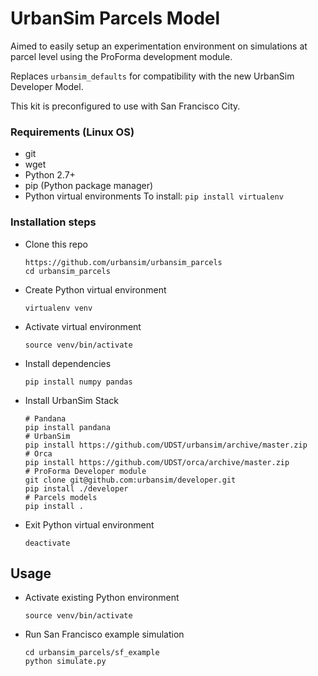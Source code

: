 # UrbanSim Parcels Model
Aimed to easily setup an experimentation environment on simulations at parcel level
using the ProForma development module.

Replaces `urbansim_defaults` for compatibility with the new UrbanSim Developer Model.

This kit is preconfigured to use with San Francisco City.

### Requirements (Linux OS)
* git
* wget
* Python 2.7+
* pip (Python package manager)
* Python virtual environments
    To install: `pip install virtualenv`

### Installation steps

* Clone this repo
    ```
    https://github.com/urbansim/urbansim_parcels
    cd urbansim_parcels
    ```
* Create Python virtual environment
    ```
    virtualenv venv
    ```
* Activate virtual environment
    ```
    source venv/bin/activate
    ```
* Install dependencies
    ```
    pip install numpy pandas
    ```
* Install UrbanSim Stack
    ```
    # Pandana
    pip install pandana
    # UrbanSim
    pip install https://github.com/UDST/urbansim/archive/master.zip
    # Orca
    pip install https://github.com/UDST/orca/archive/master.zip
    # ProForma Developer module
    git clone git@github.com:urbansim/developer.git
    pip install ./developer
    # Parcels models
    pip install .
    ```
* Exit Python virtual environment
    ```
    deactivate
    ```

## Usage
* Activate existing Python environment
    ```
    source venv/bin/activate
    ```
* Run San Francisco example simulation
    ```
    cd urbansim_parcels/sf_example
    python simulate.py
    ```
